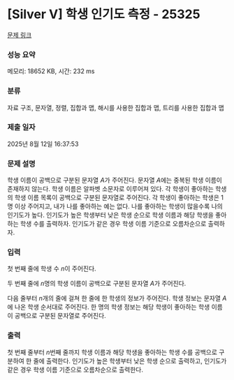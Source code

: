 # [Silver V] 학생 인기도 측정 - 25325 

[문제 링크](https://www.acmicpc.net/problem/25325) 

### 성능 요약

메모리: 18652 KB, 시간: 232 ms

### 분류

자료 구조, 문자열, 정렬, 집합과 맵, 해시를 사용한 집합과 맵, 트리를 사용한 집합과 맵

### 제출 일자

2025년 8월 12일 16:37:53

### 문제 설명

<p>학생 이름이 공백으로 구분된 문자열 <em>A</em>가 주어진다. 문자열 <em>A</em>에는 중복된 학생 이름이 존재하지 않는다. 학생 이름은 알파벳 소문자로 이루어져 있다. 각 학생이 좋아하는 학생의 학생 이름 목록이 공백으로 구분된 문자열로 주어진다. 각 학생이 좋아하는 학생은 1명 이상 주어지고, 내가 나를 좋아하는 예는 없다. 나를 좋아하는 학생이 많을수록 나의 인기도가 높다. 인기도가 높은 학생부터 낮은 학생 순으로 학생 이름과 해당 학생을 좋아하는 학생 수를 출력하자. 인기도가 같은 경우 학생 이름 기준으로 오름차순으로 출력하자.</p>

### 입력 

 <p>첫 번째 줄에 학생 수 <em>n</em>이 주어진다.</p>

<p>두 번째 줄에 <em>n</em>명의 학생 이름이 공백으로 구분된 문자열 <em>A</em>가 주어진다.</p>

<p>다음 줄부터 <em>n</em>개의 줄에 걸쳐 한 줄에 한 학생의 정보가 주어진다. 학생 정보는 문자열 <em>A</em>에 나온 학생 순서대로 주어진다. 한 명의 학생 정보는 해당 학생이 좋아하는 학생 이름이 공백으로 구분된 문자열로 주어진다.</p>

### 출력 

 <p>첫 번째 줄부터 <em>n</em>번째 줄까지 학생 이름과 해당 학생을 좋아하는 학생 수를 공백으로 구분하여 한 줄에 출력한다. 인기도가 높은 학생부터 낮은 학생 순으로 출력하고, 인기도가 같은 경우 학생 이름 기준으로 오름차순으로 출력한다.</p>

